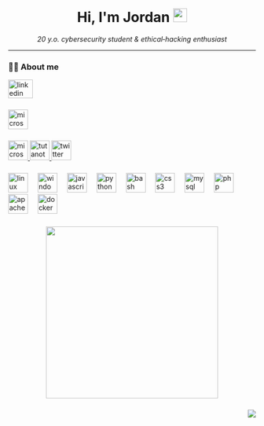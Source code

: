 <h1 align="center">Hi, I'm Jordan <img src="https://media.giphy.com/media/hvRJCLFzcasrR4ia7z/giphy.gif" width="28"/></h1>

<p align="center">
  <em>20&nbsp;y.o. cybersecurity student &amp; ethical‑hacking enthusiast</em>
</p>

---

### 🧑‍💻 About&nbsp;me




<div align="left">
  <a href="https://www.linkedin.com/in/jordanmacia/" target="_blank">
    <img src="https://raw.githubusercontent.com/maurodesouza/profile-readme-generator/master/src/assets/icons/social/linkedin/default.svg" width="50" height="38" alt="linkedin logo"  />
  </a>
</div>

###

<div align="left">
  <a href="mailto:jordanmacia@protonmail.com" target="_blank">
    <img src="https://img.shields.io/static/v1?message=jordanmacia@protonmail.com&logo=microsoft-outlook&label=&color=222222&logoColor=white&labelColor=&style=for-the-badge" height="40" alt="microsoft-outlook logo"  />
  </a>
</div>

###

<div align="left">
  <a href="https://jord4n.pro/" target="_blank">
    <img src="https://img.shields.io/static/v1?message=Portfolio&logo=microsoft-outlook&label=&color=CE3235&logoColor=white&labelColor=&style=for-the-badge" height="40" alt="microsoft-outlook logo"  />
  </a>
  <a href="https://hacking-notes.jord4n.pro/" target="_blank">
    <img src="https://img.shields.io/static/v1?message=Hacking%20Notes%20Jordan&logo=tutanota&label=&color=ff5259&logoColor=white&labelColor=&style=for-the-badge" height="40" alt="tutanota logo"  />
  </a>
  <a href="https://app.hackthebox.com/profile/1345367" target="_blank">
    <img src="https://img.shields.io/static/v1?message=HackTheBox&logo=twitter&label=&color=9fef00&logoColor=white&labelColor=&style=for-the-badge" height="40" alt="twitter logo"  />
  </a>
</div>

###

<div align="left">
  <img src="https://cdn.jsdelivr.net/gh/devicons/devicon/icons/linux/linux-original.svg" height="40" alt="linux logo"  />
  <img width="12" />
  <img src="https://cdn.jsdelivr.net/gh/devicons/devicon/icons/windows8/windows8-original.svg" height="40" alt="windows8 logo"  />
  <img width="12" />
  <img src="https://cdn.jsdelivr.net/gh/devicons/devicon/icons/javascript/javascript-plain.svg" height="40" alt="javascript logo"  />
  <img width="12" />
  <img src="https://cdn.jsdelivr.net/gh/devicons/devicon/icons/python/python-original.svg" height="40" alt="python logo"  />
  <img width="12" />
  <img src="https://cdn.jsdelivr.net/gh/devicons/devicon/icons/bash/bash-original.svg" height="40" alt="bash logo"  />
  <img width="12" />
  <img src="https://cdn.jsdelivr.net/gh/devicons/devicon/icons/css3/css3-original.svg" height="40" alt="css3 logo"  />
  <img width="12" />
  <img src="https://cdn.jsdelivr.net/gh/devicons/devicon/icons/mysql/mysql-original.svg" height="40" alt="mysql logo"  />
  <img width="12" />
  <img src="https://cdn.jsdelivr.net/gh/devicons/devicon/icons/php/php-original.svg" height="40" alt="php logo"  />
  <img width="12" />
  <img src="https://cdn.jsdelivr.net/gh/devicons/devicon/icons/apache/apache-original.svg" height="40" alt="apache logo"  />
  <img width="12" />
  <img src="https://cdn.jsdelivr.net/gh/devicons/devicon/icons/docker/docker-original.svg" height="40" alt="docker logo"  />
</div>

###

<div align="center">
  <img height="350" src="https://hacking-notes.jord4n.pro/~gitbook/image?url=https%3A%2F%2F3892280740-files.gitbook.io%2F%7E%2Ffiles%2Fv0%2Fb%2Fgitbook-x-prod.appspot.com%2Fo%2Fspaces%252FOeqybfPyWliD6m1hbKa3%252Fuploads%252FAuMJoiR4ncrnVvDIFkkf%252Fhack.gif%3Falt%3Dmedia%26token%3D55dbc921-4504-4c43-a506-91740ac67a8d&width=400&dpr=3&quality=100&sign=317a70e5&sv=2"  />
</div>

###

<img align="right" src="https://profile-counter.glitch.me/jordanmacia/count.svg?"  />
